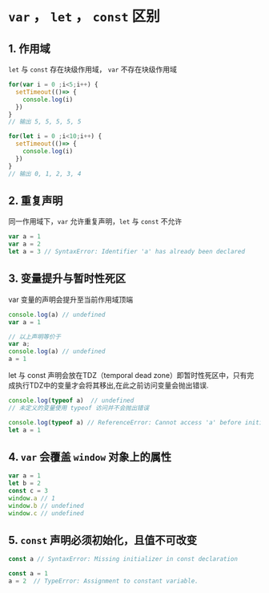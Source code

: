 # `var` ， `let` ， `const` 区别

## 1. 作用域

`let` 与 `const` 存在块级作用域， `var` 不存在块级作用域
```js
for(var i = 0 ;i<5;i++) {
  setTimeout(()=> {
    console.log(i)
  })
}
// 输出 5, 5, 5, 5, 5 

for(let i = 0 ;i<10;i++) {
  setTimeout(()=> {
    console.log(i)
  })
}
// 输出 0, 1, 2, 3, 4 
```

## 2. 重复声明
同一作用域下，`var` 允许重复声明，`let` 与 `const` 不允许
```js
var a = 1
var a = 2
let a = 3 // SyntaxError: Identifier 'a' has already been declared
```

## 3. 变量提升与暂时性死区
var 变量的声明会提升至当前作用域顶端
```js
console.log(a) // undefined
var a = 1

// 以上声明等价于
var a;
console.log(a) // undefined
a = 1
```
let 与 const 声明会放在TDZ（temporal dead zone）即暂时性死区中，只有完成执行TDZ中的变量才会将其移出,在此之前访问变量会抛出错误.

```js
console.log(typeof a)  // undefined
// 未定义的变量使用 typeof 访问并不会抛出错误
```

```js
console.log(typeof a) // ReferenceError: Cannot access 'a' before initialization
let a = 1
```

## 4. `var` 会覆盖 `window` 对象上的属性
```js
var a = 1
let b = 2
const c = 3
window.a // 1
window.b // undefined
window.c // undefined
```

## 5. `const` 声明必须初始化，且值不可改变
```js
const a // SyntaxError: Missing initializer in const declaration
```
```js
const a = 1
a = 2  // TypeError: Assignment to constant variable.
```
